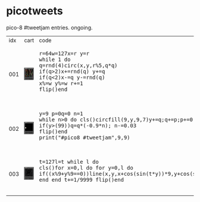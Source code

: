 # picotweets
pico-8 #tweetjam entries. ongoing.

<table>
	<tr>
		<td> idx </td> <td> cart </td> <td> code </td> <td> gif </td>
	</tr>
	<tr>
		<td> 001 </td> 
		<td> <img src="https://github.com/mattleblanc/picotweets/blob/master/001/001.png?raw=true"> </td>
		<td><pre lang="lua">
r=64w=127x=r y=r
while 1 do
q=rnd(4)circ(x,y,r%5,q*q)
if(q>2)x+=rnd(q) y+=q
if(q<2)x-=q y-=rnd(q)
x%=w y%=w r+=1
flip()end 
			</pre>
		</td>
		<td> <img src="https://github.com/mattleblanc/picotweets/blob/master/001/001.gif?raw=true"> </td>
	</tr>
	<tr>
		<td> 002 </td> 
		<td> <img src="https://github.com/mattleblanc/picotweets/blob/master/002/002.png?raw=true"> </td>
		<td><pre lang="lua">
y=9 p=0q=0 n=1
while n>0 do cls()circfill(9,y,9,7)y+=q;q+=p;p+=0.001
if(y>(99))q=q*(-0.9*n); n-=0.03
flip()end
print("#pico8 #tweetjam",9,9)
			</pre>
		</td>
		<td> <img src="https://github.com/mattleblanc/picotweets/blob/master/002/002.gif?raw=true"> </td>
	</tr>
	<tr>
		<td> 003 </td> 
		<td> <img src="https://github.com/mattleblanc/picotweets/blob/master/003/003.png?raw=true"> </td>
		<td><pre lang="lua">
t=127l=t while l do
cls()for x=0,l do for y=0,l do
if((x%9+y%9==0))line(x,y,x+cos(sin(t*y))*9,y+cos(sin(x*t))*9)
end end t+=1/9999 flip()end
			</pre>
		</td>
		<td> <img src="https://github.com/mattleblanc/picotweets/blob/master/003/003.gif?raw=true"> </td>
	</tr>
</table>
